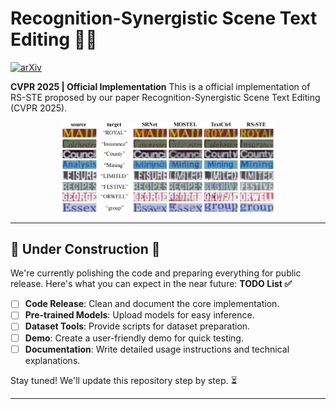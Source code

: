 # Recognition-Synergistic Scene Text Editing 🎨✨
[![arXiv](https://img.shields.io/badge/arXiv-2503.08387-b31b1b.svg)](https://arxiv.org/abs/2503.08387)

**CVPR 2025 | ​Official Implementation**
This is a official implementation of RS-STE proposed by our paper Recognition-Synergistic Scene Text Editing (CVPR 2025).

<div style="text-align: center;">
    <img src="docs/examples.png" alt="examples" style="width: 67%;" />
</div>

---
## 🚧 Under Construction 🚧
We're currently polishing the code and preparing everything for public release. Here's what you can expect in the near future:
**TODO List ✅**
- [ ] **Code Release**: Clean and document the core implementation.  
- [ ] **Pre-trained Models**: Upload models for easy inference.  
- [ ] **Dataset Tools**: Provide scripts for dataset preparation.  
- [ ] **Demo**: Create a user-friendly demo for quick testing.  
- [ ] **Documentation**: Write detailed usage instructions and technical explanations.  

Stay tuned! We'll update this repository step by step. ⏳

---